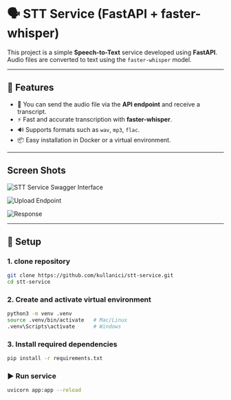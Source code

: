 # 🗣️ STT Service (FastAPI + faster-whisper)

This project is a simple **Speech-to-Text** service developed using **FastAPI**. Audio files are converted to text using the `faster-whisper` model. 

---

## 🚀 Features
- 🎤 You can send the audio file via the **API endpoint** and receive a transcript. 
- ⚡ Fast and accurate transcription with **faster-whisper**. 
- 🔊 Supports formats such as `wav`, `mp3`, `flac`. 
- 📦 Easy installation in Docker or a virtual environment. 

---

## Screen Shots

![STT Service Swagger Interface](https://raw.githubusercontent.com/furkangonel/stt_service/assets/swagger_scene.png)

![Upload Endpoint](https://raw.githubusercontent.com/furkangonel/stt_service/assets/upload_endpoint.png)

![Response](https://raw.githubusercontent.com/furkangonel/stt_service/assets/response.png)

---

## 📂 Setup

### 1. clone repository
```bash
git clone https://github.com/kullanici/stt-service.git
cd stt-service
```

### 2. Create and activate virtual environment
```bash
python3 -m venv .venv
source .venv/bin/activate   # Mac/Linux
.venv\Scripts\activate      # Windows
```

### 3. Install required dependencies
```bash 
pip install -r requirements.txt
```

### ▶️ Run service
```bash 
uvicorn app:app --reload
```

